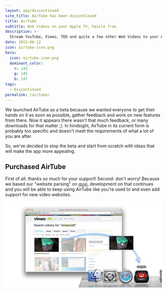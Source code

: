```yaml
---
layout: app/discontinued
site_title: AirTube has been discontinued
title: AirTube
subtitle: Web Videos on your Apple TV, hassle free
description: >-
  Stream YouTube, Vimeo, TED and quite a few other Web Videos to your Apple TV. Straight from your Mac's browser; no iPad, iPhone or Jailbreak required.
date: 2013-06-12
icon: airtube-icon.png
hero: 
  icon: airtube-icon.png
  dominant_color: 
    r: 143
    g: 145
    b: 147
tags:
  - Discontinued
permalink: /airtube/
---
```


We launched AirTube as a beta because we wanted everyone to get their hands on it as soon as possible, gather feedback and work on new features from there. Now it appears there wasn't that much feedback, or many downloads for that matter ;). In hindsight, AirTube in its current form is probably too specific and doesn't meet the requirements of what a lot of you are after. 

So, we've decided to stop the beta and start from scratch with ideas that will make the app more appealing.

## Purchased AirTube

First of all: thanks so much for your support! Second: don't worry! Because we based our "website parsing" on [quvi](http://quvi.sourceforge.net/), development on that continues and you will be able to keep using AirTube like you're used to and even add support for new video websites.

![A screenshot of how to start streaming a Vimeo video](/assets/img/app/airtube-vimeo.jpg)
